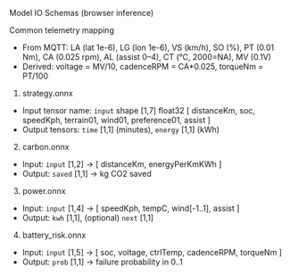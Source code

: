 Model IO Schemas (browser inference)

Common telemetry mapping
- From MQTT: LA (lat 1e-6), LG (lon 1e-6), VS (km/h), SO (%), PT (0.01 Nm), CA (0.025 rpm), AL (assist 0–4), CT (°C, 2000=NA), MV (0.1V)
- Derived: voltage = MV/10, cadenceRPM = CA*0.025, torqueNm = PT/100

1) strategy.onnx
- Input tensor name: `input`  shape [1,7] float32
  [ distanceKm, soc, speedKph, terrain01, wind01, preference01, assist ]
- Output tensors: `time` [1,1] (minutes), `energy` [1,1] (kWh)

2) carbon.onnx
- Input: `input` [1,2] → [ distanceKm, energyPerKmKWh ]
- Output: `saved` [1,1] → kg CO2 saved

3) power.onnx
- Input: `input` [1,4] → [ speedKph, tempC, wind[-1..1], assist ]
- Output: `kwh` [1,1], (optional) `next` [1,1]

4) battery_risk.onnx
- Input: `input` [1,5] → [ soc, voltage, ctrlTemp, cadenceRPM, torqueNm ]
- Output: `prob` [1,1] → failure probability in 0..1

